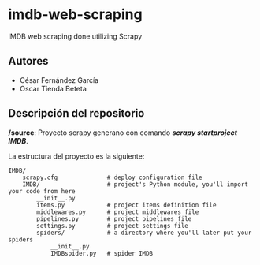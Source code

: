 # imdb-web-scraping
IMDB web scraping done utilizing Scrapy
## Autores
- César Fernández García
- Oscar Tienda Beteta
## Descripción del repositorio
**/source**: Proyecto scrapy generano con comando ***scrapy startproject IMDB***.

La estructura del proyecto es la siguiente:

    IMDB/
        scrapy.cfg              # deploy configuration file
        IMDB/                   # project's Python module, you'll import your code from here
            __init__.py
            items.py            # project items definition file
            middlewares.py      # project middlewares file
            pipelines.py        # project pipelines file
            settings.py         # project settings file
            spiders/            # a directory where you'll later put your spiders
                __init__.py
                IMDBspider.py   # spider IMDB
